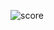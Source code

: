 ![score](https://user-images.githubusercontent.com/12855410/76663465-47528b80-6581-11ea-86a1-b1572a877dba.jpg)
